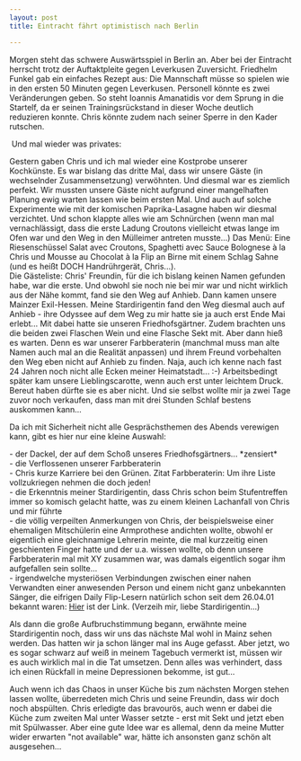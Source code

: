 ```yaml
---
layout: post
title: Eintracht fährt optimistisch nach Berlin

---
```


Morgen steht das schwere Auswärtsspiel in Berlin an. Aber bei der Eintracht herrscht trotz der Auftaktpleite gegen Leverkusen Zuversicht. Friedhelm Funkel gab ein einfaches Rezept aus: Die Mannschaft müsse so spielen wie in den ersten 50 Minuten gegen Leverkusen. Personell könnte es zwei Veränderungen geben. So steht Ioannis Amanatidis vor dem Sprung in die Startelf, da er seinen Trainingsrückstand in dieser Woche deutlich reduzieren konnte. Chris könnte zudem nach seiner Sperre in den Kader rutschen.

 Und mal wieder was privates:

Gestern gaben Chris und ich mal wieder eine Kostprobe unserer Kochkünste. Es war bislang das dritte Mal, dass wir unsere Gäste (in wechselnder Zusammensetzung) verwöhnten. Und diesmal war es ziemlich perfekt. Wir mussten unsere Gäste nicht aufgrund einer mangelhaften Planung ewig warten lassen wie beim ersten Mal. Und auch auf solche Experimente wie mit der komischen Paprika-Lasagne haben wir diesmal verzichtet. Und schon klappte alles wie am Schnürchen (wenn man mal vernachlässigt, dass die erste Ladung Croutons vielleicht etwas lange im Ofen war und den Weg in den Mülleimer antreten musste...) Das Menü: Eine Riesenschüssel Salat avec Croutons, Spaghetti avec Sauce Bolognese à la Chris und Mousse au Chocolat à la Flip an Birne mit einem Schlag Sahne (und es heißt DOCH Handrührgerät, Chris...).  
Die Gästeliste: Chris' Freundin, für die ich bislang keinen Namen gefunden habe, war die erste. Und obwohl sie noch nie bei mir war und nicht wirklich aus der Nähe kommt, fand sie den Weg auf Anhieb. Dann kamen unsere Mainzer Exil-Hessen. Meine Stardirigentin fand den Weg diesmal auch auf Anhieb - ihre Odyssee auf dem Weg zu mir hatte sie ja auch erst Ende Mai erlebt... Mit dabei hatte sie unseren Friedhofsgärtner. Zudem brachten uns die beiden zwei Flaschen Wein und eine Flasche Sekt mit. Aber dann hieß es warten. Denn es war unserer Farbberaterin (manchmal muss man alte Namen auch mal an die Realität anpassen) und ihrem Freund vorbehalten den Weg eben nicht auf Anhieb zu finden. Naja, auch ich kenne nach fast 24 Jahren noch nicht alle Ecken meiner Heimatstadt... :-) Arbeitsbedingt später kam unsere Lieblingscarotte, wenn auch erst unter leichtem Druck. Bereut haben dürfte sie es aber nicht. Und sie selbst wollte mir ja zwei Tage zuvor noch verkaufen, dass man mit drei Stunden Schlaf bestens auskommen kann...  
  
Da ich mit Sicherheit nicht alle Gesprächsthemen des Abends verewigen kann, gibt es hier nur eine kleine Auswahl:

\- der Dackel, der auf dem Schoß unseres Friedhofsgärtners... \*zensiert\*  
\- die Verflossenen unserer Farbberaterin  
\- Chris kurze Karriere bei den Grünen. Zitat Farbberaterin: Um ihre Liste vollzukriegen nehmen die doch jeden!  
\- die Erkenntnis meiner Stardirigentin, dass Chris schon beim Stufentreffen immer so komisch gelacht hatte, was zu einem kleinen Lachanfall von Chris und mir führte  
\- die völlig verpeilten Anmerkungen von Chris, der beispielsweise einer ehemaligen Mitschülerin eine Armprothese andichten wollte, obwohl er eigentlich eine gleichnamige Lehrerin meinte, die mal kurzzeitig einen geschienten Finger hatte und der u.a. wissen wollte, ob denn unsere Farbberaterin mal mit XY zusammen war, was damals eigentlich sogar ihm aufgefallen sein sollte...  
\- irgendwelche mysteriösen Verbindungen zwischen einer nahen Verwandten einer anwesenden Person und einem nicht ganz unbekannten Sänger, die eifrigen Daily Flip-Lesern natürlich schon seit dem 26.04.01 bekannt waren: [Hier](http://eintracht-stats.de/daily/april_01.htm) ist der Link. (Verzeih mir, liebe Stardirigentin...)

Als dann die große Aufbruchstimmung begann, erwähnte meine Stardirigentin noch, dass wir uns das nächste Mal wohl in Mainz sehen werden. Das hatten wir ja schon länger mal ins Auge gefasst. Aber jetzt, wo es sogar schwarz auf weiß in meinem Tagebuch vermerkt ist, müssen wir es auch wirklich mal in die Tat umsetzen. Denn alles was verhindert, dass ich einen Rückfall in meine Depressionen bekomme, ist gut...

Auch wenn ich das Chaos in unser Küche bis zum nächsten Morgen stehen lassen wollte, überredeten mich Chris und seine Freundin, dass wir doch noch abspülten. Chris erledigte das bravourös, auch wenn er dabei die Küche zum zweiten Mal unter Wasser setzte - erst mit Sekt und jetzt eben mit Spülwasser. Aber eine gute Idee war es allemal, denn da meine Mutter wider erwarten "not available" war, hätte ich ansonsten ganz schön alt ausgesehen...
